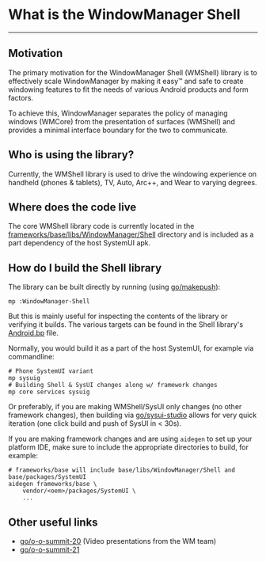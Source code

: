 # What is the WindowManager Shell

---

## Motivation

The primary motivation for the WindowManager Shell (WMShell) library is to effectively scale
WindowManager by making it easy&trade; and safe to create windowing features to fit the needs of
various Android products and form factors.

To achieve this, WindowManager separates the policy of managing windows (WMCore) from the
presentation of surfaces (WMShell) and provides a minimal interface boundary for the two to
communicate.

## Who is using the library?

Currently, the WMShell library is used to drive the windowing experience on handheld
(phones & tablets), TV, Auto, Arc++, and Wear to varying degrees.

## Where does the code live

The core WMShell library code is currently located in the [frameworks/base/libs/WindowManager/Shell](frameworks/base/libs/WindowManager/Shell)
directory and is included as a part dependency of the host SystemUI apk.

## How do I build the Shell library

The library can be built directly by running (using [go/makepush](http://go/makepush)):
```shell
mp :WindowManager-Shell
```
But this is mainly useful for inspecting the contents of the library or verifying it builds. The
various targets can be found in the Shell library's [Android.bp](frameworks/base/libs/WindowManager/Shell/Android.bp)
file.

Normally, you would build it as a part of the host SystemUI, for example via commandline:
```shell
# Phone SystemUI variant
mp sysuig
# Building Shell & SysUI changes along w/ framework changes
mp core services sysuig
```

Or preferably, if you are making WMShell/SysUI only changes (no other framework changes), then
building via [go/sysui-studio](http://go/sysui-studio) allows for very quick iteration (one click
build and push of SysUI in < 30s).

If you are making framework changes and are using `aidegen` to set up your platform IDE, make sure
to include the appropriate directories to build, for example:
```shell
# frameworks/base will include base/libs/WindowManager/Shell and base/packages/SystemUI
aidegen frameworks/base \
    vendor/<oem>/packages/SystemUI \
    ...
```

## Other useful links
- [go/o-o-summit-20](go/o-o-summit-20) (Video presentations from the WM team)
- [go/o-o-summit-21](go/o-o-summit-21)